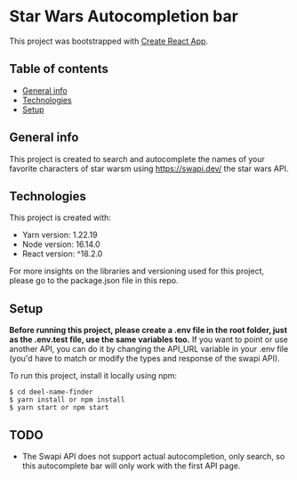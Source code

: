 # Star Wars Autocompletion bar

This project was bootstrapped with [Create React App](https://github.com/facebook/create-react-app).

## Table of contents

- [General info](#general-info)
- [Technologies](#technologies)
- [Setup](#setup)

## General info

This project is created to search and autocomplete the names of your favorite characters of star warsm using https://swapi.dev/ the star wars API.

## Technologies

This project is created with:

- Yarn version: 1.22.19
- Node version: 16.14.0
- React version: ^18.2.0

For more insights on the libraries and versioning used for this project, please go to the package.json file in this repo.

## Setup

**Before running this project, please create a .env file in the root folder, just as the .env.test file, use the same variables too.**
If you want to point or use another API, you can do it by changing the API_URL variable in your .env file (you'd have to match or modify the types and response of the swapi API).

To run this project, install it locally using npm:

```
$ cd deel-name-finder
$ yarn install or npm install
$ yarn start or npm start
```

## TODO

- The Swapi API does not support actual autocompletion, only search, so this autocomplete bar will only work with the first API page.
